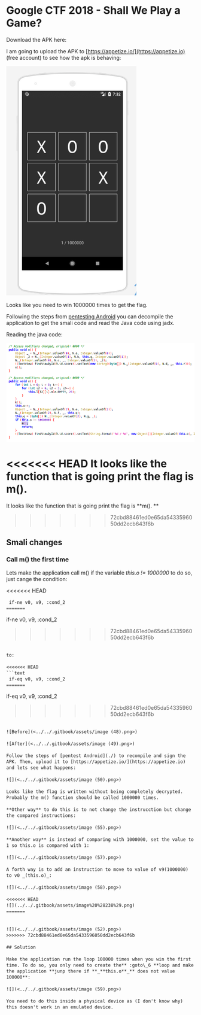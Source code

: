 # Google CTF 2018 - Shall We Play a Game?

Download the APK here:

I am going to upload the APK to [https://appetize.io/](https://appetize.io) (free account) to see how the apk is behaving:

![](<../../.gitbook/assets/image (46).png>)

Looks like you need to win 1000000 times to get the flag.

Following the steps from [pentesting Android](./) you can decompile the application to get the smali code and read the Java code using jadx.

Reading the java code:

![](<../../.gitbook/assets/image (47).png>)

<<<<<<< HEAD
It looks like the function that is going print the flag is **m\(\).**
=======
It looks like the function that is going print the flag is **m(). **
>>>>>>> 72cbd88461ed0e65da5433596050dd2ecb643f6b

## **Smali changes**

### **Call m() the first time**

Lets make the application call m() if the variable _this.o != 1000000_ to do so, just cange the condition:

<<<<<<< HEAD
```text
 if-ne v0, v9, :cond_2
=======
```
 if-ne v0, v9, :cond_2 
>>>>>>> 72cbd88461ed0e65da5433596050dd2ecb643f6b
```

to:

<<<<<<< HEAD
```text
 if-eq v0, v9, :cond_2
=======
```
 if-eq v0, v9, :cond_2 
>>>>>>> 72cbd88461ed0e65da5433596050dd2ecb643f6b
```

![Before](<../../.gitbook/assets/image (48).png>)

![After](<../../.gitbook/assets/image (49).png>)

Follow the steps of [pentest Android](./) to recompile and sign the APK. Then, upload it to [https://appetize.io/](https://appetize.io) and lets see what happens:

![](<../../.gitbook/assets/image (50).png>)

Looks like the flag is written without being completely decrypted. Probably the m() function should be called 1000000 times.

**Other way** to do this is to not change the instrucction but change the compared instructions:

![](<../../.gitbook/assets/image (55).png>)

**Another way** is instead of comparing with 1000000, set the value to 1 so this.o is compared with 1:

![](<../../.gitbook/assets/image (57).png>)

A forth way is to add an instruction to move to value of v9(1000000) to v0 _(this.o)_:

![](<../../.gitbook/assets/image (58).png>)

<<<<<<< HEAD
![](../../.gitbook/assets/image%20%28238%29.png)
=======


![](<../../.gitbook/assets/image (52).png>)
>>>>>>> 72cbd88461ed0e65da5433596050dd2ecb643f6b

## Solution

Make the application run the loop 100000 times when you win the first time. To do so, you only need to create the** :goto\_6 **loop and make the application **junp there if **_**this.o**_** does not value 100000**:

![](<../../.gitbook/assets/image (59).png>)

You need to do this inside a physical device as (I don't know why) this doesn't work in an emulated device.
